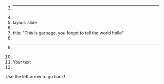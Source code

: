 3.	---
4.	
5.	layout: slide
6.	
7.	title: "This is garbage, you forgot to tell the world hello"
8.	
9.	---
10.	
11.	Your text
12.	
Use the left arrow to go back!
